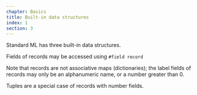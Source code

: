 ```yaml
---
chapter: Basics
title: Built-in data structures
index: 1
section: 3
---
```

Standard ML has three built-in data structures.

Fields of records may be accessed using `#field record`

Note that records are not associative maps (dictionaries); the label fields of records may only be an alphanumeric name, or a number greater than 0.

Tuples are a special case of records with number fields.